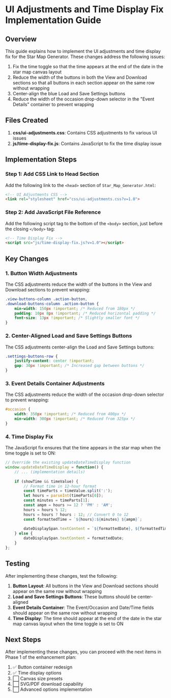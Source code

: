 # UI Adjustments and Time Display Fix Implementation Guide

## Overview

This guide explains how to implement the UI adjustments and time display fix for the Star Map Generator. These changes address the following issues:

1. Fix the time toggle so that the time appears at the end of the date in the star map canvas layout
2. Reduce the width of the buttons in both the View and Download sections so that all buttons in each section appear on the same row without wrapping
3. Center-align the blue Load and Save Settings buttons
4. Reduce the width of the occasion drop-down selector in the "Event Details" container to prevent wrapping

## Files Created

1. **css/ui-adjustments.css**: Contains CSS adjustments to fix various UI issues
2. **js/time-display-fix.js**: Contains JavaScript to fix the time display issue

## Implementation Steps

### Step 1: Add CSS Link to Head Section

Add the following link to the `<head>` section of `Star_Map_Generator.html`:

```html
<!-- UI Adjustments CSS -->
<link rel="stylesheet" href="css/ui-adjustments.css?v=1.0">
```

### Step 2: Add JavaScript File Reference

Add the following script tag to the bottom of the `<body>` section, just before the closing `</body>` tag:

```html
<!-- Time Display Fix -->
<script src="js/time-display-fix.js?v=1.0"></script>
```

## Key Changes

### 1. Button Width Adjustments

The CSS adjustments reduce the width of the buttons in the View and Download sections to prevent wrapping:

```css
.view-buttons-column .action-button,
.download-buttons-column .action-button {
    min-width: 150px !important; /* Reduced from 180px */
    padding: 10px 8px !important; /* Reduced horizontal padding */
    font-size: 13px !important; /* Slightly smaller font */
}
```

### 2. Center-Aligned Load and Save Settings Buttons

The CSS adjustments center-align the Load and Save Settings buttons:

```css
.settings-buttons-row {
    justify-content: center !important;
    gap: 30px !important; /* Increased gap between buttons */
}
```

### 3. Event Details Container Adjustments

The CSS adjustments reduce the width of the occasion drop-down selector to prevent wrapping:

```css
#occasion {
    width: 350px !important; /* Reduced from 400px */
    min-width: 300px !important; /* Reduced from 325px */
}
```

### 4. Time Display Fix

The JavaScript fix ensures that the time appears in the star map when the time toggle is set to ON:

```javascript
// Override the existing updateDateTimeDisplay function
window.updateDateTimeDisplay = function() {
    // ... (implementation details)
    
    if (showTime && timeValue) {
        // Format time in 12-hour format
        const timeParts = timeValue.split(':');
        let hours = parseInt(timeParts[0]);
        const minutes = timeParts[1];
        const ampm = hours >= 12 ? 'PM' : 'AM';
        hours = hours % 12;
        hours = hours ? hours : 12; // Convert 0 to 12
        const formattedTime = `${hours}:${minutes} ${ampm}`;
        
        dateDisplaySpan.textContent = `${formattedDate}, ${formattedTime}`;
    } else {
        dateDisplaySpan.textContent = formattedDate;
    }
};
```

## Testing

After implementing these changes, test the following:

1. **Button Layout**: All buttons in the View and Download sections should appear on the same row without wrapping
2. **Load and Save Settings Buttons**: These buttons should be center-aligned
3. **Event Details Container**: The Event/Occasion and Date/Time fields should appear on the same row without wrapping
4. **Time Display**: The time should appear at the end of the date in the star map canvas layout when the time toggle is set to ON

## Next Steps

After implementing these changes, you can proceed with the next items in Phase 1 of the enhancement plan:

1. ✅ Button container redesign
2. ✅ Time display options
3. ⬜ Canvas size presets
4. ⬜ SVG/PDF download capability
5. ⬜ Advanced options implementation
